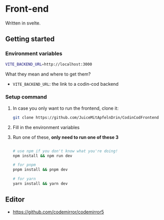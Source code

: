 # Front-end

Written in svelte.

## Getting started

### Environment variables

```bash
VITE_BACKEND_URL=http://localhost:3000
```

What they mean and where to get them?
<!-- TODO: create a better title or something for this section -->

- `VITE_BACKEND_URL`: the link to a codin-cod backend

### Setup command

1. In case you only want to run the frontend, clone it:

    ```bash
    git clone https://github.com/JuiceMitApfelnDrin/CodinCodFrontend
    ```

2. Fill in the environment variables
3. Run one of these, **only need to run one of these 3**

    ```bash

    # use npm if you don't know what you're doing!
    npm install && npm run dev

    # for pnpm
    pnpm install && pnpm dev

    # for yarn
    yarn install && yarn dev
    ```

## Editor

<!-- - https://github.com/microsoft/monaco-editor -->
- <https://github.com/codemirror/codemirror5>
<!-- - https://github.com/ajaxorg/ace -->

